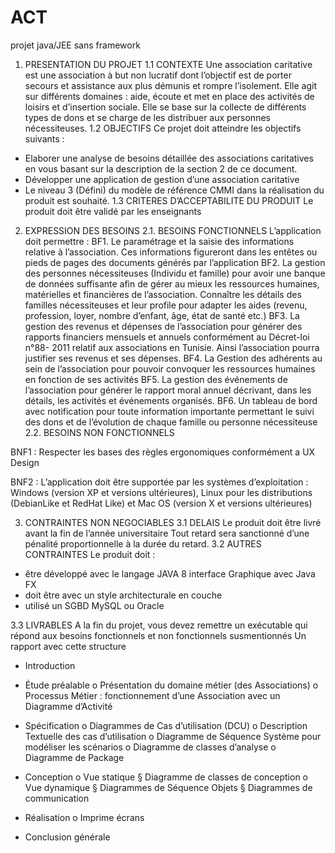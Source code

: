 # ACT
projet java/JEE sans framework

1. PRESENTATION DU PROJET
1.1 CONTEXTE
Une association caritative est une association à but non lucratif dont l’objectif est de porter secours
et assistance aux plus démunis et rompre l’isolement. Elle agit sur différents domaines : aide, écoute
et met en place des activités de loisirs et d’insertion sociale. Elle se base sur la collecte de différents
types de dons et se charge de les distribuer aux personnes nécessiteuses.
1.2 OBJECTIFS
Ce projet doit atteindre les objectifs suivants :
- Elaborer une analyse de besoins détaillée des associations caritatives en vous basant
sur la description de la section 2 de ce document.
- Développer une application de gestion d’une association caritative
- Le niveau 3 (Défini) du modèle de référence CMMI dans la réalisation du produit est
souhaité.
1.3 CRITERES D’ACCEPTABILITE DU PRODUIT
Le produit doit être validé par les enseignants
2. EXPRESSION DES BESOINS
2.1. BESOINS FONCTIONNELS
L’application doit permettre :
BF1. Le paramétrage et la saisie des informations relative à l’association. Ces informations
figureront dans les entêtes ou pieds de pages des documents générés par l’application
BF2. La gestion des personnes nécessiteuses (Individu et famille) pour avoir une banque de
données suffisante afin de gérer au mieux les ressources humaines, matérielles et financières de
l’association. Connaître les détails des familles nécessiteuses et leur profile pour adapter les aides
(revenu, profession, loyer, nombre d’enfant, âge, état de santé etc.)
BF3. La gestion des revenus et dépenses de l’association pour générer des rapports financiers
mensuels et annuels conformément au Décret-loi n°88- 2011 relatif aux associations en Tunisie.
Ainsi l’association pourra justifier ses revenus et ses dépenses.
BF4. La Gestion des adhérents au sein de l’association pour pouvoir convoquer les ressources
humaines en fonction de ses activités
BF5. La gestion des événements de l’association pour générer le rapport moral annuel décrivant,
dans les détails, les activités et événements organisés.
BF6. Un tableau de bord avec notification pour toute information importante permettant le suivi
des dons et de l’évolution de chaque famille ou personne nécessiteuse
2.2. BESOINS NON FONCTIONNELS

BNF1 : Respecter les bases des règles ergonomiques conformément a UX Design

BNF2 : L’application doit être supportée par les systèmes d’exploitation : Windows (version XP
et versions ultérieures), Linux pour les distributions (DebianLike et RedHat Like) et Mac OS
(version X et versions ultérieures)

3. CONTRAINTES NON NEGOCIABLES
3.1 DELAIS
Le produit doit être livré avant la fin de l’année universitaire
Tout retard sera sanctionné d’une pénalité proportionnelle à la durée du retard.
3.2 AUTRES CONTRAINTES
Le produit doit :
- être développé avec le langage JAVA 8 interface Graphique avec Java FX
- doit être avec un style architecturale en couche
- utilisé un SGBD MySQL ou Oracle

3.3 LIVRABLES
A la fin du projet, vous devez remettre un exécutable qui répond aux besoins fonctionnels et non
fonctionnels susmentionnés
Un rapport avec cette structure
- Introduction
- Étude préalable
o Présentation du domaine métier (des Associations)
o Processus Métier : fonctionnement d’une Association avec un Diagramme
d’Activité
- Spécification
o Diagrammes de Cas d’utilisation (DCU)
o Description Textuelle des cas d’utilisation
o Diagramme de Séquence Système pour modéliser les scénarios
o Diagramme de classes d’analyse
o Diagramme de Package
- Conception
o Vue statique
§ Diagramme de classes de conception
o Vue dynamique
§ Diagrammes de Séquence Objets
§ Diagrammes de communication

- Réalisation
o Imprime écrans
- Conclusion générale
